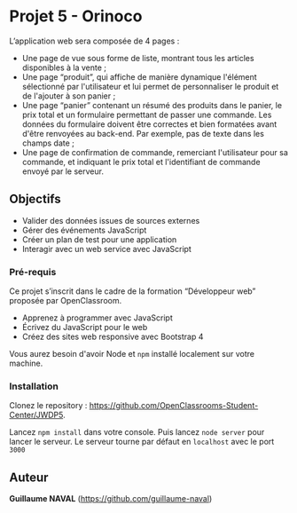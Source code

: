 # Projet 5 - Orinoco

L’application web sera composée de 4 pages :

- Une page de vue sous forme de liste, montrant tous les articles disponibles
à la vente ;
- Une page “produit”, qui affiche de manière dynamique l'élément
sélectionné par l'utilisateur et lui permet de personnaliser le produit et de
l'ajouter à son panier ;
- Une page “panier” contenant un résumé des produits dans le panier, le prix
total et un formulaire permettant de passer une commande. Les données
du formulaire doivent être correctes et bien formatées avant d'être
renvoyées au back-end. Par exemple, pas de texte dans les champs date ;
- Une page de confirmation de commande, remerciant l'utilisateur pour sa
commande, et indiquant le prix total et l'identifiant de commande envoyé
par le serveur.


## Objectifs

- Valider des données issues de sources externes
- Gérer des événements JavaScript
- Créer un plan de test pour une application
- Interagir avec un web service avec JavaScript


### Pré-requis

Ce projet s’inscrit dans le cadre de la formation “Développeur web” proposée par OpenClassroom.

- Apprenez à programmer avec JavaScript
- Écrivez du JavaScript pour le web
- Créez des sites web responsive avec Bootstrap 4

Vous aurez besoin d'avoir Node et `npm` installé localement sur votre machine.


### Installation ###

Clonez le repository : https://github.com/OpenClassrooms-Student-Center/JWDP5. 

Lancez `npm install` dans votre console.
Puis lancez `node server` pour lancer le serveur.
Le serveur tourne par défaut en `localhost` avec le port `3000`


## Auteur

**Guillaume NAVAL** (https://github.com/guillaume-naval)

